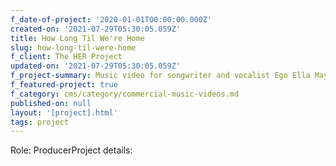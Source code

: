 ```yaml
---
f_date-of-project: '2020-01-01T00:00:00.000Z'
created-on: '2021-07-29T05:30:05.059Z'
title: How Long Til We're Home
slug: how-long-til-were-home
f_client: The HER Project
updated-on: '2021-07-29T05:30:05.059Z'
f_project-summary: Music video for songwriter and vocalist Ego Ella May
f_featured-project: true
f_category: cms/category/commercial-music-videos.md
published-on: null
layout: '[project].html'
tags: project
---
```


Role: ProducerProject details:

